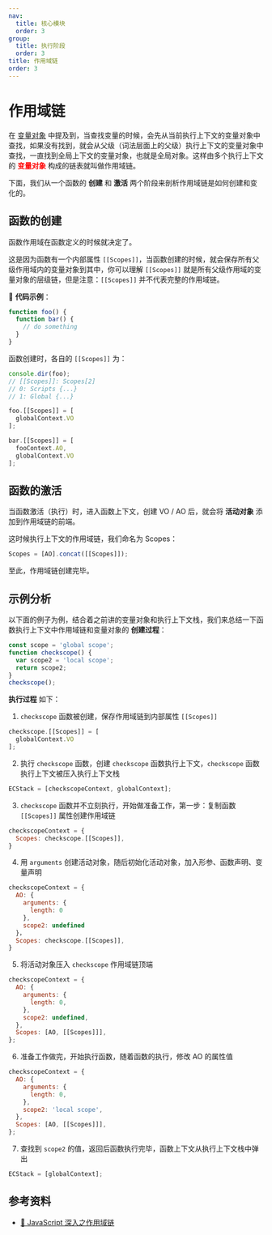 ```yaml
---
nav:
  title: 核心模块
  order: 3
group:
  title: 执行阶段
  order: 3
title: 作用域链
order: 3
---
```


# 作用域链

在 [变量对象](./variable-object) 中提及到，当查找变量的时候，会先从当前执行上下文的变量对象中查找，如果没有找到，就会从父级（词法层面上的父级）执行上下文的变量对象中查找，一直找到全局上下文的变量对象，也就是全局对象。这样由多个执行上下文的 <strong style="color: red;">变量对象</strong> 构成的链表就叫做作用域链。

下面，我们从一个函数的 **创建** 和 **激活** 两个阶段来剖析作用域链是如何创建和变化的。

## 函数的创建

函数作用域在函数定义的时候就决定了。

这是因为函数有一个内部属性 `[[Scopes]]`，当函数创建的时候，就会保存所有父级作用域内的变量对象到其中，你可以理解 `[[Scopes]]` 就是所有父级作用域的变量对象的层级链，但是注意：`[[Scopes]]` 并不代表完整的作用域链。

🌰 **代码示例**：

```js
function foo() {
  function bar() {
    // do something
  }
}
```

函数创建时，各自的 `[[Scopes]]` 为：

```js
console.dir(foo);
// [[Scopes]]: Scopes[2]
// 0: Scripts {...}
// 1: Global {...}

foo.[[Scopes]] = [
  globalContext.VO
];

bar.[[Scopes]] = [
  fooContext.AO,
  globalContext.VO
];
```

## 函数的激活

当函数激活（执行）时，进入函数上下文，创建 VO / AO 后，就会将 **活动对象** 添加到作用域链的前端。

这时候执行上下文的作用域链，我们命名为 Scopes：

```js
Scopes = [AO].concat([[Scopes]]);
```

至此，作用域链创建完毕。

## 示例分析

以下面的例子为例，结合着之前讲的变量对象和执行上下文栈，我们来总结一下函数执行上下文中作用域链和变量对象的 **创建过程**：

```js
const scope = 'global scope';
function checkscope() {
  var scope2 = 'local scope';
  return scope2;
}
checkscope();
```

**执行过程** 如下：

1. `checkscope` 函数被创建，保存作用域链到内部属性 `[[Scopes]]`

```js
checkscope.[[Scopes]] = [
  globalContext.VO
];
```

2. 执行 `checkscope` 函数，创建 `checkscope` 函数执行上下文，`checkscope` 函数执行上下文被压入执行上下文栈

```js
ECStack = [checkscopeContext, globalContext];
```

3. `checkscope` 函数并不立刻执行，开始做准备工作，第一步：复制函数 `[[Scopes]]` 属性创建作用域链

```js
checkscopeContext = {
  Scopes: checkscope.[[Scopes]],
}
```

4. 用 `arguments` 创建活动对象，随后初始化活动对象，加入形参、函数声明、变量声明

```js
checkscopeContext = {
  AO: {
    arguments: {
      length: 0
    },
    scope2: undefined
  }，
  Scopes: checkscope.[[Scopes]],
}
```

5. 将活动对象压入 `checkscope` 作用域链顶端

```js
checkscopeContext = {
  AO: {
    arguments: {
      length: 0,
    },
    scope2: undefined,
  },
  Scopes: [AO, [[Scopes]]],
};
```

6. 准备工作做完，开始执行函数，随着函数的执行，修改 AO 的属性值

```js
checkscopeContext = {
  AO: {
    arguments: {
      length: 0,
    },
    scope2: 'local scope',
  },
  Scopes: [AO, [[Scopes]]],
};
```

7. 查找到 `scope2` 的值，返回后函数执行完毕，函数上下文从执行上下文栈中弹出

```js
ECStack = [globalContext];
```

## 参考资料

- [📝 JavaScript 深入之作用域链](https://github.com/mqyqingfeng/Blog/issues/6)
